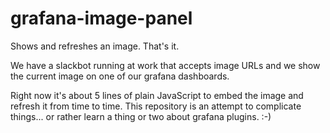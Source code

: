 # grafana-image-panel

Shows and refreshes an image. That's it.

We have a slackbot running at work that accepts image URLs and we show the
current image on one of our grafana dashboards.

Right now it's about 5 lines of plain JavaScript to embed the image and refresh it from time to time. This repository is an attempt to complicate things... or rather learn a thing or two about grafana plugins. :-)